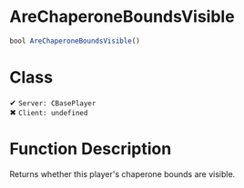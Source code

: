 # AreChaperoneBoundsVisible
```js
bool AreChaperoneBoundsVisible()
```
# Class
✔ `Server: CBasePlayer`  
✖ `Client: undefined`  

# Function Description
Returns whether this player's chaperone bounds are visible.
